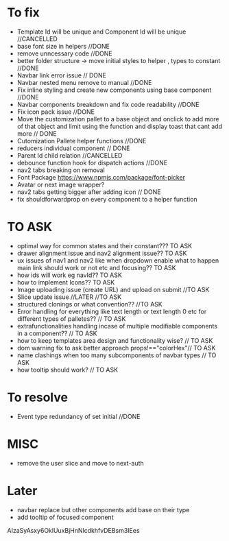 # To fix

- Template Id will be unique and Component Id will be unique //CANCELLED
- base font size in helpers //DONE
- remove unncessary code //DONE
- better folder structure -> move initial styles to helper , types to constant //DONE
- Navbar link error issue // DONE
- Navbar nested menu remove to manual //DONE
- Fix inline styling and create new components using base component //DONE
- Navbar components breakdown and fix code readability //DONE
- Fix icon pack issue //DONE
- Move the customization pallet to a base object and onclick to add more of that object and limit using the function and display toast that cant add more // DONE
- Cutomization Pallete helper functions //DONE
- reducers individual component // DONE
- Parent Id child relation //CANCELLED
- debounce function hook for dispatch actions //DONE
- nav2 tabs breaking on removal
- Font Package https://www.npmjs.com/package/font-picker
- Avatar or next image wrapper?
- nav2 tabs getting bigger after adding icon // DONE
- fix shouldforwardprop on every component to a helper function

# TO ASK
- optimal way for common states and their constant??? TO ASK
- drawer alignment issue and nav2 alignment issue?? TO ASK
- ux issues of nav1 and nav2 like when dropdown enable what to happen main link should work or not etc and focusing?? TO ASK
- how ids will work eg navId?? TO ASK
- how to implement Icons?? TO ASK
- Image uploading issue (create URL) and upload on submit //TO ASK
- Slice update issue //LATER //TO ASK
- structured clonings or what convention?? //TO ASK
- Error handling for everything like text length or text length 0 etc for different types of palletes?? // TO ASK
- extrafunctionalities handling incase of multiple modifiable components in a component?? // TO ASK
- how to keep templates area design and functionality wise? // TO ASK
- dom warning fix to ask better approach props!=="colorHex"// TO ASK
- name clashings when too many subcomponents of navbar types // TO ASK
- how tooltip should work? // TO ASK


# To resolve

- Event type redundancy of set initial //DONE

# MISC

- remove the user slice and move to next-auth

# Later

- navbar replace but other components add base on their type
- add tooltip of focused component

AIzaSyAsxy6OklUuxBjHnNlcdkhfvDEBsm3IEes